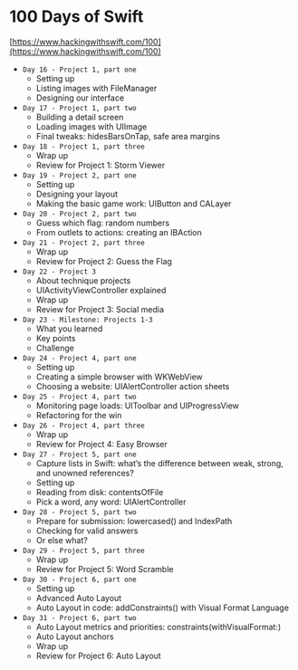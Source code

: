 # 100 Days of Swift

[https://www.hackingwithswift.com/100](https://www.hackingwithswift.com/100)

* `Day 16 - Project 1, part one`
  * Setting up
  * Listing images with FileManager
  * Designing our interface
* `Day 17 - Project 1, part two`
  * Building a detail screen
  * Loading images with UIImage
  * Final tweaks: hidesBarsOnTap, safe area margins
* `Day 18 - Project 1, part three`
  * Wrap up
  * Review for Project 1: Storm Viewer
* `Day 19 - Project 2, part one`
  * Setting up
  * Designing your layout
  * Making the basic game work: UIButton and CALayer
* `Day 20 - Project 2, part two`
  * Guess which flag: random numbers
  * From outlets to actions: creating an IBAction
* `Day 21 - Project 2, part three`
  * Wrap up
  * Review for Project 2: Guess the Flag
* `Day 22 - Project 3`
  * About technique projects
  * UIActivityViewController explained
  * Wrap up
  * Review for Project 3: Social media
* `Day 23 - Milestone: Projects 1-3`
  * What you learned
  * Key points
  * Challenge
* `Day 24 - Project 4, part one`
  * Setting up
  * Creating a simple browser with WKWebView
  * Choosing a website: UIAlertController action sheets
* `Day 25 - Project 4, part two`
  * Monitoring page loads: UIToolbar and UIProgressView
  * Refactoring for the win
* `Day 26 - Project 4, part three`
  * Wrap up
  * Review for Project 4: Easy Browser
* `Day 27 - Project 5, part one`
  * Capture lists in Swift: what’s the difference between weak, strong, and unowned references?
  * Setting up
  * Reading from disk: contentsOfFile
  * Pick a word, any word: UIAlertController
* `Day 28 - Project 5, part two`
  * Prepare for submission: lowercased() and IndexPath
  * Checking for valid answers
  * Or else what?
* `Day 29 - Project 5, part three`
  * Wrap up
  * Review for Project 5: Word Scramble
* `Day 30 - Project 6, part one`
  * Setting up
  * Advanced Auto Layout
  * Auto Layout in code: addConstraints() with Visual Format Language
* `Day 31 - Project 6, part two`
  * Auto Layout metrics and priorities: constraints(withVisualFormat:)
  * Auto Layout anchors
  * Wrap up
  * Review for Project 6: Auto Layout
